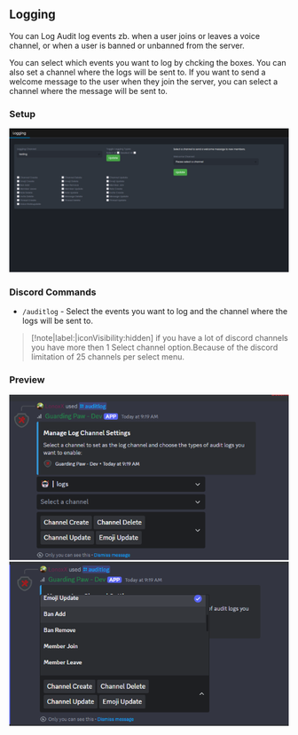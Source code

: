 ## Logging

You can Log Audit log events zb. when a user joins or leaves a voice channel, or when a user is banned or unbanned from the server.

You can select which events you want to log by chcking the boxes. You can also set a channel where the logs will be sent to.
If you want to send a welcome message to the user when they join the server, you can select a channel where the message will be sent to.

### Setup
![Logging](../assets/images/EWZkXPO8ML.png)



### Discord Commands
- `/auditlog` - Select the events you want to log and the channel where the logs will be sent to.

> [!note|label:|iconVisibility:hidden]
> if you have a lot of discord channels you have more then 1 Select channel option.Because of the discord limitation of 25 channels per select menu.

### Preview
![Logging](../assets/images/auditlog.png)
![Logging](../assets/images/auditlog_2.png)
